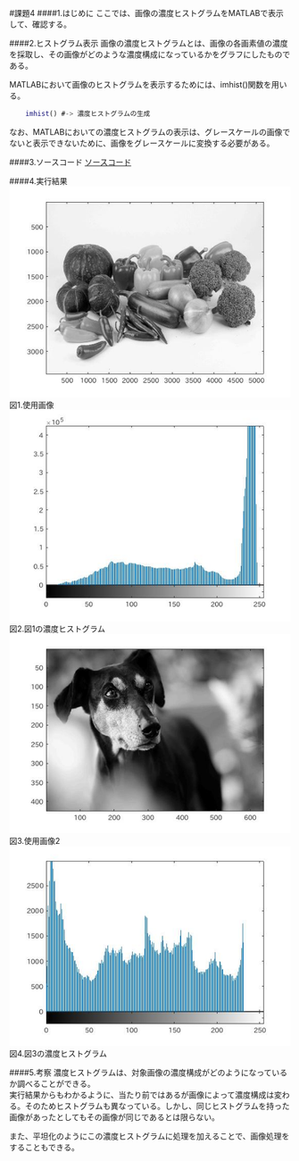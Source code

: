 #課題4
####1.はじめに
ここでは、画像の濃度ヒストグラムをMATLABで表示して、確認する。

####2.ヒストグラム表示
画像の濃度ヒストグラムとは、画像の各画素値の濃度を採取し、その画像がどのような濃度構成になっているかをグラフにしたものである。

MATLABにおいて画像のヒストグラムを表示するためには、imhist()関数を用いる。

```matlab
	imhist() #-> 濃度ヒストグラムの生成
```

なお、MATLABにおいての濃度ヒストグラムの表示は、グレースケールの画像でないと表示できないために、画像をグレースケールに変換する必要がある。

####3.ソースコード
[ソースコード](../Program/program4.m)

####4.実行結果
<img src="./Report_Picture_04/graybeget.jpg" alt="">  
図1.使用画像  
<img src="./Report_Picture_04/graybegethist.jpg" alt="">  
図2.図1の濃度ヒストグラム  
<img src="./Report_Picture_04/graydog.jpg" alt="">  
図3.使用画像2  
<img src="./Report_Picture_04/graydoghist.jpg" alt="">  
図4.図3の濃度ヒストグラム

####5.考察
濃度ヒストグラムは、対象画像の濃度構成がどのようになっているか調べることができる。  
実行結果からもわかるように、当たり前ではあるが画像によって濃度構成は変わる。そのためヒストグラムも異なっている。しかし、同じヒストグラムを持った画像があったとしてもその画像が同じであるとは限らない。

また、平坦化のようにこの濃度ヒストグラムに処理を加えることで、画像処理をすることもできる。

